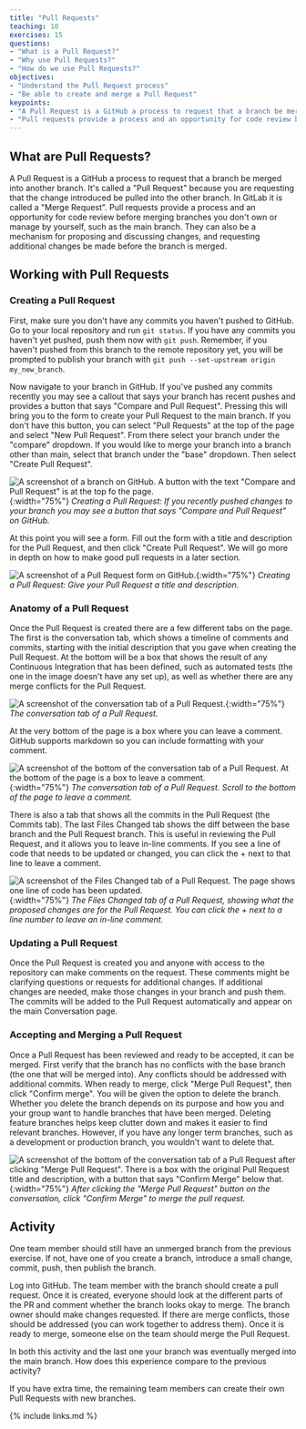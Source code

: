 ```yaml
---
title: "Pull Requests"
teaching: 10
exercises: 15
questions:
- "What is a Pull Request?"
- "Why use Pull Requests?"
- "How do we use Pull Requests?"
objectives:
- "Understand the Pull Request process"
- "Be able to create and merge a Pull Request"
keypoints:
- "A Pull Request is a GitHub a process to request that a branch be merged into another branch."
- "Pull requests provide a process and an opportunity for code review before merging branches and can be a mechanism for proposing, discussing, and requesting changes before the branch is merged."
---
```


## What are Pull Requests?

A Pull Request is a GitHub a process to request that a branch be merged into another branch. It's called a "Pull Request" because you are requesting that the change introduced be pulled into the other branch. In GitLab it is called a "Merge Request". Pull requests provide a process and an opportunity for code review before merging branches you don't own or manage by yourself, such as the main branch. They can also be a mechanism for proposing and discussing changes, and requesting additional changes be made before the branch is merged.

## Working with Pull Requests

### Creating a Pull Request

First, make sure you don't have any commits you haven't pushed to GitHub. Go to your local repository and run `git status`. If you have any commits you haven't yet pushed, push them now with `git push`. Remember, if you haven't pushed from this branch to the remote repository yet, you will be prompted to publish your branch with `git push --set-upstream origin my_new_branch`.

Now navigate to your branch in GitHub. If you've pushed any commits recently you may see a callout that says your branch has recent pushes and provides a button that says "Compare and Pull Request". Pressing this will bring you to the form to create your Pull Request to the main branch. If you don't have this button, you can select "Pull Requests" at the top of the page and select "New Pull Request". From there select your branch under the "compare" dropdown. If you would like to merge your branch into a branch other than main, select that branch under the "base" dropdown. Then select "Create Pull Request".

![A screenshot of a branch on GitHub. A button with the text "Compare and Pull Request" is at the top fo the page.](../fig/pr/01_gotobranch.png){:width="75%"}
*Creating a Pull Request: If you recently pushed changes to your branch you may see a button that says "Compare and Pull Request" on GitHub.*

At this point you will see a form. Fill out the form with a title and description for the Pull Request, and then click "Create Pull Request". We will go more in depth on how to make good pull requests in a later section.

![A screenshot of a Pull Request form on GitHub.](../fig/pr/02_createpr.png){:width="75%"}
*Creating a Pull Request: Give your Pull Request a title and description.*

### Anatomy of a Pull Request

Once the Pull Request is created there are a few different tabs on the page. The first is the conversation tab, which shows a timeline of comments and commits, starting with the initial description that you gave when creating the Pull Request. At the bottom will be a box that shows the result of any Continuous Integration that has been defined, such as automated tests (the one in the image doesn't have any set up), as well as whether there are any merge conflicts for the Pull Request.

![A screenshot of the conversation tab of a Pull Request.](../fig/pr/03_conversation.png){:width="75%"}
*The conversation tab of a Pull Request.*

At the very bottom of the page is a box where you can leave a comment. GitHub supports markdown so you can include formatting with your comment.

![A screenshot of the bottom of the conversation tab of a Pull Request. At the bottom of the page is a box to leave a comment.](../fig/pr/04_comment.png){:width="75%"}
*The conversation tab of a Pull Request. Scroll to the bottom of the page to leave a comment.*

There is also a tab that shows all the commits in the Pull Request (the Commits tab). The last Files Changed tab shows the diff between the base branch and the Pull Request branch. This is useful in reviewing the Pull Request, and it allows you to leave in-line comments. If you see a line of code that needs to be updated or changed, you can click the + next to that line to leave a comment.

![A screenshot of the Files Changed tab of a Pull Request. The page shows one line of code has been updated.](../fig/pr/04_comment.png){:width="75%"}
*The Files Changed tab of a Pull Request, showing what the proposed changes are for the Pull Request. You can click the + next to a line number to leave an in-line comment.*

### Updating a Pull Request

Once the Pull Request is created you and anyone with access to the repository can make comments on the request. These comments might be clarifying questions or requests for additional changes. If additional changes are needed, make those changes in your branch and push them. The commits will be added to the Pull Request automatically and appear on the main Conversation page.

### Accepting and Merging a Pull Request

Once a Pull Request has been reviewed and ready to be accepted, it can be merged. First verify that the branch has no conflicts with the base branch (the one that will be merged into). Any conflicts should be addressed with additional commits. When ready to merge, click "Merge Pull Request", then click "Confirm merge". You will be given the option to delete the branch. Whether you delete the branch depends on its purpose and how you and your group want to handle branches that have been merged. Deleting feature branches helps keep clutter down and makes it easier to find relevant branches. However, if you have any longer term branches, such as a development or production branch, you wouldn't want to delete that.

![A screenshot of the bottom of the conversation tab of a Pull Request after clicking "Merge Pull Request". There is a box with the original Pull Request title and description, with a button that says "Confirm Merge" below that.](../fig/pr/07_merge.png){:width="75%"}
*After clicking the "Merge Pull Request" button on the conversation, click "Confirm Merge" to merge the pull request.*

## Activity

One team member should still have an unmerged branch from the previous exercise. If not, have one of you create a branch, introduce a small change, commit, push, then publish the branch.

Log into GitHub. The team member with the branch should create a pull request. Once it is created, everyone should look at the different parts of the PR and comment whether the branch looks okay to merge. The branch owner should make changes requested. If there are merge conflicts, those should be addressed (you can work together to address them). Once it is ready to merge, someone else on the team should merge the Pull Request.

In both this activity and the last one your branch was eventually merged into the main branch. How does this experience compare to the previous activity?

If you have extra time, the remaining team members can create their own Pull Requests with new branches.

{% include links.md %}
